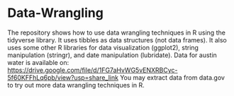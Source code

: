 # Data-Wrangling

The repository shows how to use data wrangling techniques in R using the tidyverse library.
It uses tibbles as data structures (not data frames).
It also uses some other R libraries for data visualization (ggplot2), string manipulation (stringr), and date manipulation (lubridate).
Data for austin water is available on: https://drive.google.com/file/d/1FG7aHvWG5vENXRBCyc-5f60KFFhLq6pb/view?usp=share_link
You may extract data from data.gov to try out more data wrangling techniques in R.
